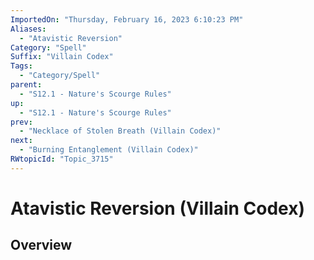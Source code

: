 ```yaml
---
ImportedOn: "Thursday, February 16, 2023 6:10:23 PM"
Aliases:
  - "Atavistic Reversion"
Category: "Spell"
Suffix: "Villain Codex"
Tags:
  - "Category/Spell"
parent:
  - "S12.1 - Nature's Scourge Rules"
up:
  - "S12.1 - Nature's Scourge Rules"
prev:
  - "Necklace of Stolen Breath (Villain Codex)"
next:
  - "Burning Entanglement (Villain Codex)"
RWtopicId: "Topic_3715"
---
```

# Atavistic Reversion (Villain Codex)
## Overview
